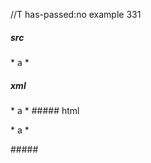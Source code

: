 //T has-passed:no
example 331
##### src
* a *
##### xml
<?xml version="1.0" encoding="UTF-8"?>
<!DOCTYPE document SYSTEM "CommonMark.dtd">
<document xmlns="http://commonmark.org/xml/1.0">
  <paragraph>
    <text>* a *</text>
  </paragraph>
</document>
##### html
<p>* a *</p>
#####
